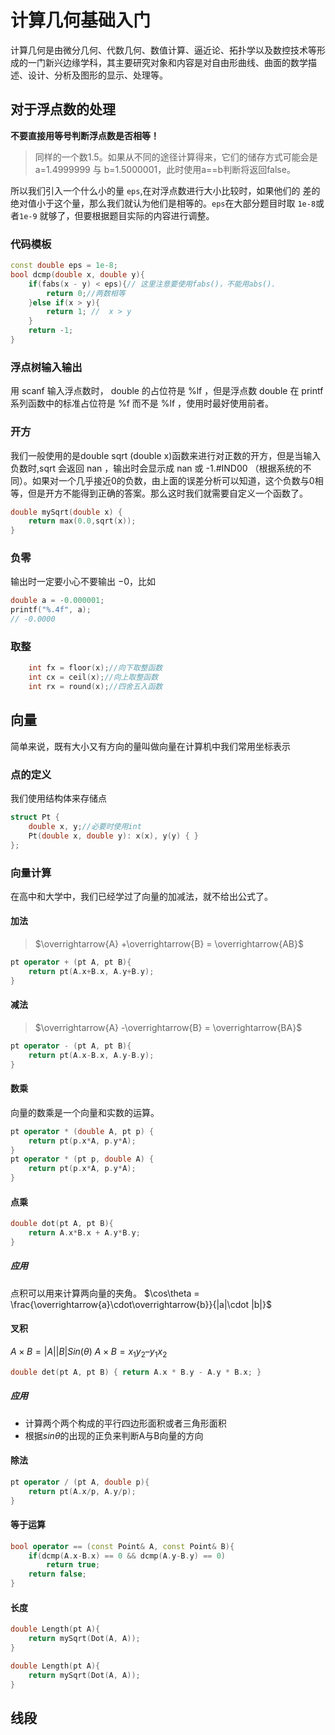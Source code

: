 # 计算几何基础入门

计算几何是由微分几何、代数几何、数值计算、逼近论、拓扑学以及数控技术等形成的一门新兴边缘学科，其主要研究对象和内容是对自由形曲线、曲面的数学描述、设计、分析及图形的显示、处理等。

## 对于浮点数的处理
**不要直接用等号判断浮点数是否相等！**
>同样的一个数1.5。如果从不同的途径计算得来，它们的储存方式可能会是a=1.4999999 与 b=1.5000001，此时使用a==b判断将返回false。

所以我们引入一个什么小的量 `eps`,在对浮点数进行大小比较时，如果他们的
差的绝对值小于这个量，那么我们就认为他们是相等的。`eps`在大部分题目时取 `1e-8`或者`1e-9` 就够了，但要根据题目实际的内容进行调整。

### 代码模板
```c++
const double eps = 1e-8;
bool dcmp(double x, double y){
    if(fabs(x - y) < eps){// 这里注意要使用fabs()，不能用abs().
        return 0;//两数相等
    }else if(x > y){
        return 1; //  x > y
    }
    return -1;
}
```

### 浮点树输入输出
用 scanf 输入浮点数时， double 的占位符是 %lf ，但是浮点数 double 在 printf 系列函数中的标准占位符是 %f 而不是 %lf ，使用时最好使用前者。


### 开方
我们一般使用的是double sqrt (double x)函数来进行对正数的开方，但是当输入负数时,sqrt 会返回 nan ，输出时会显示成 nan 或 -1.#IND00 （根据系统的不同）。如果对一个几乎接近0的负数，由上面的误差分析可以知道，这个负数与0相等，但是开方不能得到正确的答案。那么这时我们就需要自定义一个函数了。
```c++
double mySqrt(double x) {
    return max(0.0,sqrt(x));
}
```

### 负零
输出时一定要小心不要输出 −0，比如
```c++
double a = -0.000001;
printf("%.4f", a);
// -0.0000
```

### 取整
```c++
    int fx = floor(x);//向下取整函数
    int cx = ceil(x);//向上取整函数
    int rx = round(x);//四舍五入函数

```

## 向量
简单来说，既有大小又有方向的量叫做向量在计算机中我们常用坐标表示

### 点的定义
我们使用结构体来存储点
```c++
struct Pt {
    double x, y;//必要时使用int
    Pt(double x, double y): x(x), y(y) { }
};
```

### 向量计算
在高中和大学中，我们已经学过了向量的加减法，就不给出公式了。
#### 加法
>$\overrightarrow{A} +\overrightarrow{B} = \overrightarrow{AB}$
```c++
pt operator + (pt A, pt B){
    return pt(A.x+B.x, A.y+B.y);
} 
```

#### 减法
>$\overrightarrow{A} -\overrightarrow{B} = \overrightarrow{BA}$
```c++
pt operator - (pt A, pt B){
    return pt(A.x-B.x, A.y-B.y);
} 
```

#### 数乘
向量的数乘是一个向量和实数的运算。
```c++
pt operator * (double A, pt p) { 
    return pt(p.x*A, p.y*A);
}
pt operator * (pt p, double A) { 
    return pt(p.x*A, p.y*A);
}

```
#### 点乘
```c++
double dot(pt A, pt B){
    return A.x*B.x + A.y*B.y; 
}
```
##### 应用
点积可以用来计算两向量的夹角。
$\cos\theta = \frac{\overrightarrow{a}\cdot\overrightarrow{b}}{|a|\cdot |b|}$
#### 叉积
$A \times B = |A||B|Sin(\theta)$
$A \times B = x_1y_2 – y_1x_2$
```c++
double det(pt A, pt B) { return A.x * B.y - A.y * B.x; }
```
##### 应用
- 计算两个两个构成的平行四边形面积或者三角形面积
- 根据$sin\theta$的出现的正负来判断A与B向量的方向
#### 除法
```c++
pt operator / (pt A, double p){
    return pt(A.x/p, A.y/p);
}
```
#### 等于运算
```c++
bool operator == (const Point& A, const Point& B){
    if(dcmp(A.x-B.x) == 0 && dcmp(A.y-B.y) == 0)
        return true;
    return false;
}
```
#### 长度
```c++
double Length(pt A){
    return mySqrt(Dot(A, A));
}

double Length(pt A){
    return mySqrt(Dot(A, A));
}
```
## 线段


